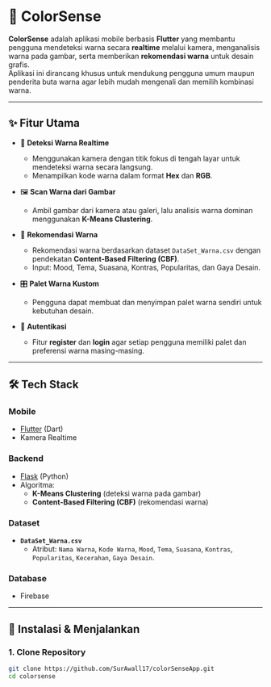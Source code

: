 # 🎨 ColorSense

**ColorSense** adalah aplikasi mobile berbasis **Flutter** yang membantu pengguna mendeteksi warna secara **realtime** melalui kamera, menganalisis warna pada gambar, serta memberikan **rekomendasi warna** untuk desain grafis.  
Aplikasi ini dirancang khusus untuk mendukung pengguna umum maupun penderita buta warna agar lebih mudah mengenali dan memilih kombinasi warna.

---

## ✨ Fitur Utama

- 📸 **Deteksi Warna Realtime**
  - Menggunakan kamera dengan titik fokus di tengah layar untuk mendeteksi warna secara langsung.
  - Menampilkan kode warna dalam format **Hex** dan **RGB**.

- 🖼️ **Scan Warna dari Gambar**
  - Ambil gambar dari kamera atau galeri, lalu analisis warna dominan menggunakan **K-Means Clustering**.

- 🎨 **Rekomendasi Warna**
  - Rekomendasi warna berdasarkan dataset `DataSet_Warna.csv` dengan pendekatan **Content-Based Filtering (CBF)**.
  - Input: Mood, Tema, Suasana, Kontras, Popularitas, dan Gaya Desain.

- 🎛️ **Palet Warna Kustom**
  - Pengguna dapat membuat dan menyimpan palet warna sendiri untuk kebutuhan desain.

- 👤 **Autentikasi**
  - Fitur **register** dan **login** agar setiap pengguna memiliki palet dan preferensi warna masing-masing.

---

## 🛠️ Tech Stack

### Mobile
- [Flutter](https://flutter.dev/) (Dart)
- Kamera Realtime

### Backend
- [Flask](https://flask.palletsprojects.com/) (Python)
- Algoritma:
  - **K-Means Clustering** (deteksi warna pada gambar)
  - **Content-Based Filtering (CBF)** (rekomendasi warna)

### Dataset
- **`DataSet_Warna.csv`**
  - Atribut: `Nama Warna`, `Kode Warna`, `Mood`, `Tema`, `Suasana`, `Kontras`, `Popularitas`, `Kecerahan`, `Gaya Desain`.

### Database
- Firebase

---

## 🚀 Instalasi & Menjalankan

### 1. Clone Repository
```bash
git clone https://github.com/SurAwall17/colorSenseApp.git
cd colorsense
